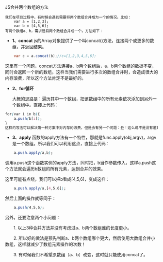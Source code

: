 JS合并两个数组的方法

```undefined
我们在项目过程中，有时候会遇到需要将两个数组合并成为一个的情况。比如：
    var a = [1,2,3];
    var b = [4,5,6];
有两个数组a、b，需求是将两个数组合并成一个。方法如下：
```

- **1、concat**
    js的Array对象提供了一个叫concat()方法，连接两个或更多的数组，并返回结果。

```csharp
    var c = a.concat(b);//c=[1,2,3,4,5,6];
```

这里有一个问题，concat方法连接a、b两个数组后，a、b两个数组的数据不变，同时会返回一个新的数组。这样当我们需要进行多次的数组合并时，会造成很大的内存浪费，所以这个方法肯定不是最好的。

- **2、for循环**

    大概的思路是：遍历其中一个数组，把该数组中的所有元素依次添加到另外一个数组中。直接上代码：

```css
for(var i in b){
    a.push(b[i]);
}
这样的写法可以解决第一种方案中对内存的浪费，但是会有另一个问题：丑！这么说不是没有道理，如果能只用一行代码就搞定，岂不快哉~
```

- **3、apply**
    函数的apply方法有一个特性，那就是func.apply(obj,argv)，argv是一个数组。所以我们可以利用这点，直接上代码：

```css
    a.push.apply(a,b);
```

调用a.push这个函数实例的apply方法，同时把，b当作参数传入，这样a.push这个方法就会遍历b数组的所有元素，达到合并的效果。

这里可能有点绕，我们可以把b看成[4,5,6]，变成这样：

```css
    a.push.apply(a,[4,5,6]);
```

然后上面的操作就等同于：

```css
    a.push(4,5,6);
```

另外，还要注意两个小问题：

　　1. 以上3种合并方法并没有考虑过a、b两个数组谁的长度更小。

　　2. 所以好的做法是预先判断a、b两个数组哪个更大，然后使用大数组合并小数组，这样就减少了数组元素操作的次数！

　　3. 有时候我们不希望原数组（a、b）改变，这时就只能使用concat了。